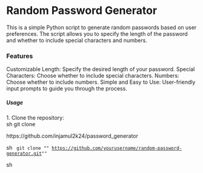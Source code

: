 <h1> Random Password Generator</h1> 
This is a simple Python script to generate random passwords based on user preferences. The script allows you to specify the length of the password and whether to include special characters and numbers.

<h3>Features</h3>
Customizable Length: Specify the desired length of your password.
Special Characters: Choose whether to include special characters.
Numbers: Choose whether to include numbers.
Simple and Easy to Use: User-friendly input prompts to guide you through the process.
<h5>Usage</h5>
1. Clone the repository:

<div height =20px >
<span height=5px color=#a19e9d>sh</span>
  <span>git clone</span>
<p>https://github.com/injamul2k24/password_generator</p>
</div>



<span>sh</span>
<code>
<span>git clone</span>
"" https://github.com/yourusername/random-password-generator.git""
</code>



sh

